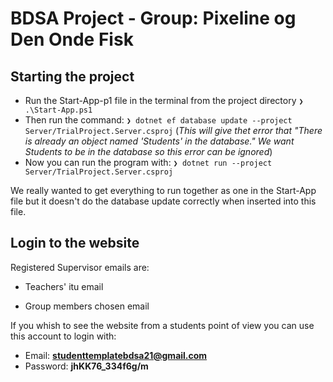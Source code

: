 # BDSA Project - Group: Pixeline og Den Onde Fisk

## Starting the project

- Run the Start-App-p1 file in the terminal from the project directory
  ```❯ .\Start-App.ps1```
- Then run the command:
  ```❯ dotnet ef database update --project Server/TrialProject.Server.csproj```
  (*This will give thet error that "There is already an object named 'Students' in the database." We want Students to be in the database so this error can be ignored*)
- Now you can run the program with:
  ```❯ dotnet run --project Server/TrialProject.Server.csproj```

We really wanted to get everything to run together as one in the Start-App file but it doesn't do the database update correctly when inserted into this file.

## Login to the website

Registered Supervisor emails are:

- Teachers' itu email

- Group members chosen email

If you whish to see the website from a students point of view you can use this account to login with:

- Email: **studenttemplatebdsa21@gmail.com**
- Password: **jhKK76_334f6g/m**
